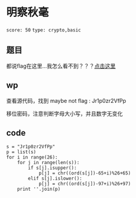 # 明察秋毫
`score: 50` `type: crypto,basic`
## 题目
都说flag在这里…我怎么看不到？？？[点击这里](http://iscc.isclab.org.cn/basic)

## wp
查看源代码，找到
maybe not flag : Jr1p0zr2VfPp

移位密码，注意判断字母大小写，并且数字无变化

## code
```
s = "Jr1p0zr2VfPp"
p = list(s)
for i in range(26):
    for j in range(len(s)):
        if s[j].isupper():
            p[j] = chr((ord(s[j])-65+i)%26+65)
        elif s[j].islower():
            p[j] = chr((ord(s[j])-97+i)%26+97)
    print ''.join(p)

```
